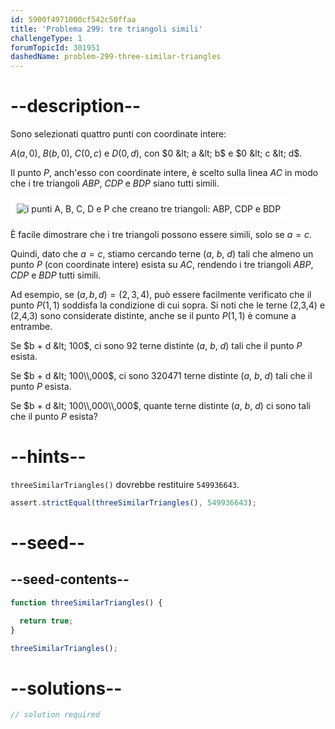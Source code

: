 ```yaml
---
id: 5900f4971000cf542c50ffaa
title: 'Problema 299: tre triangoli simili'
challengeType: 1
forumTopicId: 301951
dashedName: problem-299-three-similar-triangles
---
```


# --description--

Sono selezionati quattro punti con coordinate intere:

$A(a, 0)$, $B(b, 0)$, $C(0, c)$ e $D(0, d)$, con $0 &lt; a &lt; b$ e $0 &lt; c &lt; d$.

Il punto $P$, anch'esso con coordinate intere, è scelto sulla linea $AC$ in modo che i tre triangoli $ABP$, $CDP$ e $BDP$ siano tutti simili.

<img class="img-responsive center-block" alt="i punti A, B, C, D e P che creano tre triangoli: ABP, CDP e BDP" src="https://cdn.freecodecamp.org/curriculum/project-euler/three-similar-triangles.gif" style="background-color: white; padding: 10px;" />

È facile dimostrare che i tre triangoli possono essere simili, solo se $a = c$.

Quindi, dato che $a = c$, stiamo cercando terne ($a$, $b$, $d$) tali che almeno un punto $P$ (con coordinate intere) esista su $AC$, rendendo i tre triangoli $ABP$, $CDP$ e $BDP$ tutti simili.

Ad esempio, se $(a, b, d) = (2, 3, 4)$, può essere facilmente verificato che il punto $P(1, 1)$ soddisfa la condizione di cui sopra. Si noti che le terne (2,3,4) e (2,4,3) sono considerate distinte, anche se il punto $P(1, 1)$ è comune a entrambe.

Se $b + d &lt; 100$, ci sono 92 terne distinte ($a$, $b$, $d$) tali che il punto $P$ esista.

Se $b + d &lt; 100\\,000$, ci sono 320471 terne distinte ($a$, $b$, $d$) tali che il punto $P$ esista.

Se $b + d &lt; 100\\,000\\,000$, quante terne distinte ($a$, $b$, $d$) ci sono tali che il punto $P$ esista?

# --hints--

`threeSimilarTriangles()` dovrebbe restituire `549936643`.

```js
assert.strictEqual(threeSimilarTriangles(), 549936643);
```

# --seed--

## --seed-contents--

```js
function threeSimilarTriangles() {

  return true;
}

threeSimilarTriangles();
```

# --solutions--

```js
// solution required
```
